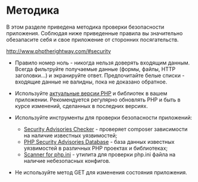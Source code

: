 # Методика

В этом разделе приведена методика проверки безопасности приложения. Соблюдая ниже приведенные правила вы значительно обезапасите себя и свое приложение от сторонних посягательств.



http://www.phptherightway.com/#security

- Правило номер ноль - никогда нельзя доверять входящим данным.
Всегда фильтруйте получаемые данные (формы, файлы, HTTP заголовки...) и экранируйте ответ.
Предпочитайте белые списки - входящие данные не валидны, пока не доказано обратное.

- Используйте [актуальные версии PHP](https://secure.php.net/supported-versions.php) и библиотек в вашем приложении. Рекомендуется регулярно обновлять PHP и быть в курсе изменений, сделанных в последних версиях.

- Используйте инструменты для проверки безопасности приложений:
  - [Security Advisories Checker](https://security.sensiolabs.org) - проверяет composer зависимости на наличие известных уязвимостей;
  - [PHP Security Advisories Database](https://github.com/FriendsOfPHP/security-advisories) - база данных известных уязвимостей в различных PHP проектах и библиотеках;
  - [Scanner for php.ini](https://github.com/psecio/iniscan) - утилита для проверки php.ini файла на наличие небезопасных конфигов.

- Не используйте метод GET для изменения состояния приложения.
